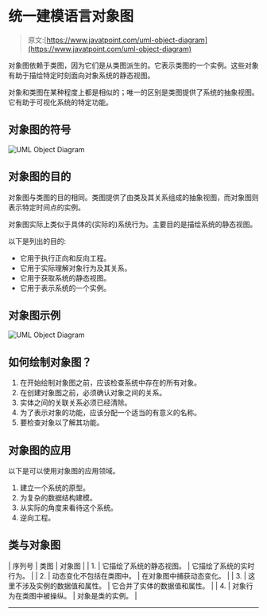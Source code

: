# 统一建模语言对象图

> 原文:[https://www.javatpoint.com/uml-object-diagram](https://www.javatpoint.com/uml-object-diagram)

对象图依赖于类图，因为它们是从类图派生的。它表示类图的一个实例。这些对象有助于描绘特定时刻面向对象系统的静态视图。

对象和类图在某种程度上都是相似的；唯一的区别是类图提供了系统的抽象视图。它有助于可视化系统的特定功能。

## 对象图的符号

![UML Object Diagram](../Images/958b5b86127e394e347fedb9b89bbc21.png)

## 对象图的目的

对象图与类图的目的相同。类图提供了由类及其关系组成的抽象视图，而对象图则表示特定时间点的实例。

对象图实际上类似于具体的(实际的)系统行为。主要目的是描绘系统的静态视图。

以下是列出的目的:

*   它用于执行正向和反向工程。
*   它用于实际理解对象行为及其关系。
*   它用于获取系统的静态视图。
*   它用于表示系统的一个实例。

## 对象图示例

![UML Object Diagram](../Images/0a95e6b2a407e949438487333e168e59.png)

## 如何绘制对象图？

1.  在开始绘制对象图之前，应该检查系统中存在的所有对象。
2.  在创建对象图之前，必须确认对象之间的关系。
3.  实体之间的关联关系必须已经清除。
4.  为了表示对象的功能，应该分配一个适当的有意义的名称。
5.  要检查对象以了解其功能。

## 对象图的应用

以下是可以使用对象图的应用领域。

1.  建立一个系统的原型。
2.  为复杂的数据结构建模。
3.  从实际的角度来看待这个系统。
4.  逆向工程。

## 类与对象图

| 序列号 | 类图 | 对象图 |
| 1. | 它描绘了系统的静态视图。 | 它描绘了系统的实时行为。 |
| 2. | 动态变化不包括在类图中。 | 在对象图中捕获动态变化。 |
| 3. | 这里不涉及实例的数据值和属性。 | 它合并了实体的数据值和属性。 |
| 4. | 对象行为在类图中被操纵。 | 对象是类的实例。 |

* * *